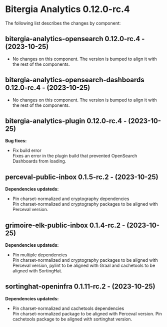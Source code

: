 # Bitergia Analytics 0.12.0-rc.4
The following list describes the changes by component:

  ## bitergia-analytics-opensearch 0.12.0-rc.4 - (2023-10-25)
  
  * No changes on this component. The version is bumped to align it
    with the rest of the components.
  ## bitergia-analytics-opensearch-dashboards 0.12.0-rc.4 - (2023-10-25)
  
  * No changes on this component. The version is bumped to align it
    with the rest of the components.
## bitergia-analytics-plugin 0.12.0-rc.4 - (2023-10-25)

**Bug fixes:**

 * Fix build error\
   Fixes an error in the plugin build that prevented OpenSearch
   Dashboards from loading.

## perceval-public-inbox 0.1.5-rc.2 - (2023-10-25)

**Dependencies updateds:**

 * Pin charset-normalized and cryptography dependencies\
   Pin charset-normalized and cryptography packages to be aligned with
   Perceval version.

## grimoire-elk-public-inbox 0.1.4-rc.2 - (2023-10-25)

**Dependencies updateds:**

 * Pin multiple dependencies\
   Pin charset-normalized and cryptography packages to be aligned with
   Perceval version, pylint to be aligned with Graal and cachetools to be
   aligned with SortingHat.

## sortinghat-openinfra 0.1.11-rc.2 - (2023-10-25)

**Dependencies updateds:**

 * Pin charset-normalized and cachetools dependencies\
   Pin charset-normalized package to be aligned with Perceval version.
   Pin cachetools package to be aligned with sortinghat version.

